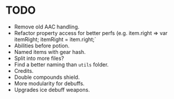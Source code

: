 # TODO

- Remove old AAC handling.
- Refactor property access for better perfs (e.g. item.right => var itemRight; itemRight = item.right;`
- Abilities before potion.
- Named items with gear hash.
- Split into more files?
- Find a better naming than `utils` folder.
- Credits.
- Double compounds shield.
- More modularity for debuffs.
- Upgrades ice debuff weapons.
